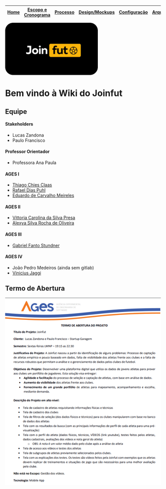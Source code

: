 | [**Home**](home) | [Escopo e Cronograma](escopo) | [Processo](processo) | [Design/Mockups](design_mockups) | [Configuração](configuracao) | [Arquitetura](arquitetura) | [Código](codigo) | [BD](banco_dados) | [Qualidade](qualidade) | [Utilização](utilizacao) |
| :--------------: | :---------------------------: | :------------------: | :--------------: | :--------------------------: | :------------------------: | :--------------: | :---------------: | :--------------------: | :----------------------: |

<img src="resources\images\logos\Gitlab_Logo.png" width="300">

# Bem vindo à Wiki do Joinfut

## Equipe

#### Stakeholders

* Lucas Zandona
* Paulo Francisco

#### Professor Orientador

* Professora Ana Paula 

#### AGES I

* [Thiago Chies Claas](https://tools.ages.pucrs.br/thiago.claas)
* [Rafael Dias Puhl](https://tools.ages.pucrs.br/rafael.puhl)
* [Eduardo de Carvalho Meireles](https://tools.ages.pucrs.br/eduardo.meireles)

#### AGES II

* [Vittoria Carolina da Silva Presa](https://tools.ages.pucrs.br/vittoria.silva)
* [Alexya Silva Rocha de Oliveira](https://tools.ages.pucrs.br/alexya.oliveira)

#### AGES III

* [Gabriel Fanto Stundner](https://tools.ages.pucrs.br/gabriel.stundner)

#### AGES IV

* João Pedro Medeiros (ainda sem gitlab)
* [Vinicius Jaggi](https://tools.ages.pucrs.br/vinicius.jaggi)

## Termo de Abertura

<img src="resources\images\home\termo_abertura_joinfut.png">
